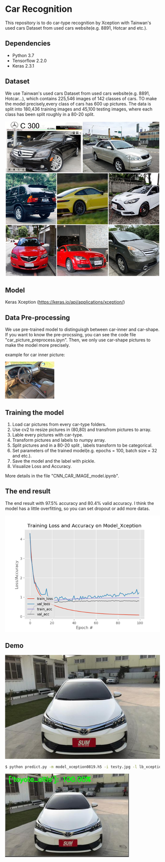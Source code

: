 # Car Recognition


This repository is to do car-type recognition by Xception with Tainwan's used cars Dataset from used cars website(e.g. 8891, Hotcar and etc.).


## Dependencies

- Python 3.7
- Tensorflow 2.2.0
- Keras 2.3.1

## Dataset

We use Tainwan's used cars Dataset from used cars website(e.g. 8891, Hotcar...), which contains 225,546 images of 142 classes of cars. 
TO make the model precisely,every class of cars has 600 up pictures.
The data is split into 180,436 training images and 45,100 testing images, where each class has been split roughly in a 80-20 split.

 ![image](https://github.com/friends168888/Car-Model-Recognition/blob/master/pjimage.jpg)

## Model

Keras Xception (https://keras.io/api/applications/xception/)  

## Data Pre-processing
We use pre-trained model to distinguisgh between car-inner and car-shape.
If you want to know the pre-procssing, you can see the code file "car_picture_preprocess.ipyn".
Then, we only use car-shape pictures to make the model more precisely.

example for car inner picture:

![image](https://github.com/friends168888/Car-Model-Recognition/blob/master/inner.jpg)

## Training the model
1. Load car pictures from every car-type folders.
2. Use cv2 to resize pictures in (80,80) and transfrom pictures to array.
3. Lable every pictures with car-type.
4. Transform pictures and labels to numpy array.
5. Split pictures and in a 80-20 split , labels transform to be categorical.
6. Set parameters of the trained model(e.g. epochs = 100, batch size = 32 and etc.).
7. Save the model and the label with pickle.
8. Visualize Loss and Accuracy.

More details in the file "CNN_CAR_IMAGE_model.ipynb".

## The end result
The end result with 97.5% accuracy and 80.4% valid accuracy.
I think the model has a little overfitting, so you can set dropout or add more datas.

![alt text](https://github.com/friends168888/Car-Model-Recognition/blob/master/Training%20Loss%20and%20Accuracy%20on%20Model_Xception.png "Training Loss and Accuracy on Model_Xception")




## Demo

![image](https://github.com/friends168888/Car-Model-Recognition/blob/master/testy.jpg)

```bash
$ python predict.py -m model_xception0819.h5 -i testy.jpg -l lb_xception0819.pickle -s
```

![image](https://github.com/friends168888/Car-Model-Recognition/blob/master/testy_predict.JPG)
